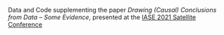 Data and Code supplementing the paper *Drawing (Causal) Conclusions from Data – Some Evidence*, presented at the [IASE 2021 Satellite Conference](https://iase-web.org/conference/satellite21)
